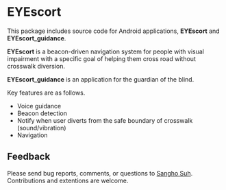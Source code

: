 # EYEscort
This package includes source code for Android applications, **EYEscort** and **EYEscort_guidance**.

**EYEscort** is a beacon-driven navigation system for people with visual impairment with a specific goal of helping them cross road without crosswalk diversion. 

**EYEscort_guidance** is an application for the guardian of the blind.

Key features are as follows.
- Voice guidance
- Beacon detection
- Notify when user diverts from the safe boundary of crosswalk (sound/vibration) 
- Navigation 

Feedback
--------
Please send bug reports, comments, or questions to [Sangho Suh](mailto:sh31659@gmail.com). Contributions and extentions are welcome.

